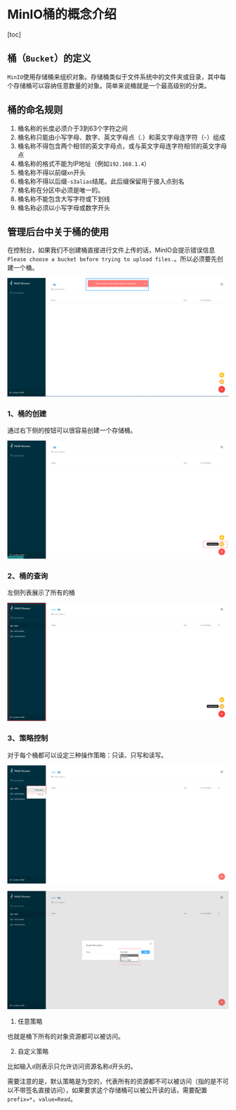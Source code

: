 # MinIO桶的概念介绍

[toc]

## 桶（`Bucket`）的定义

`MinIO`使用存储桶来组织对象。存储桶类似于文件系统中的文件夹或目录，其中每个存储桶可以容纳任意数量的对象。简单来说桶就是一个最高级别的分类。

## 桶的命名规则

1. 桶名称的长度必须介于3到63个字符之间
2. 桶名称只能由小写字母、数字、英文字母点（.）和英文字母连字符（-）组成
3. 桶名称不得包含两个相邻的英文字母点，或与英文字母连字符相邻的英文字母点
4. 桶名称的格式不能为IP地址（例如`192.168.1.4`）
5. 桶名称不得以前缀`xn`开头
6. 桶名称不得以后缀`-s3alias`结尾。此后缀保留用于接入点别名
7. 桶名称在分区中必须是唯一的。
8. 桶名称不能包含大写字符或下划线
9. 桶名称必须以小写字母或数字开头

## 管理后台中关于桶的使用

在控制台，如果我们不创建桶直接进行文件上传的话，MinIO会提示错误信息`Please choose a bucket before trying to upload files.`。所以必须要先创建一个桶。

![](./images/04-uploading-no-choose-bucket.png)

### 1、桶的创建

通过右下侧的按钮可以很容易创建一个存储桶。

![](./images/04-create-bucket.png)

### 2、桶的查询

左侧列表展示了所有的桶

![](./images/04-bucket-list.png)

### 3、策略控制

对于每个桶都可以设定三种操作策略：只读、只写和读写。

![](./images/04-bucket-edit-policy-1.png)

![](./images/04-bucket-edit-policy-2.png)

1. 任意策略

  也就是桶下所有的对象资源都可以被访问。

2. 自定义策略

  比如输入`d`则表示只允许访问资源名称`d`开头的。

需要注意的是，默认策略是为空的，代表所有的资源都不可以被访问（指的是不可以不带签名直接访问），如果要求这个存储桶可以被公开读的话，需要配置`prefix=*`，`value=Read`。
